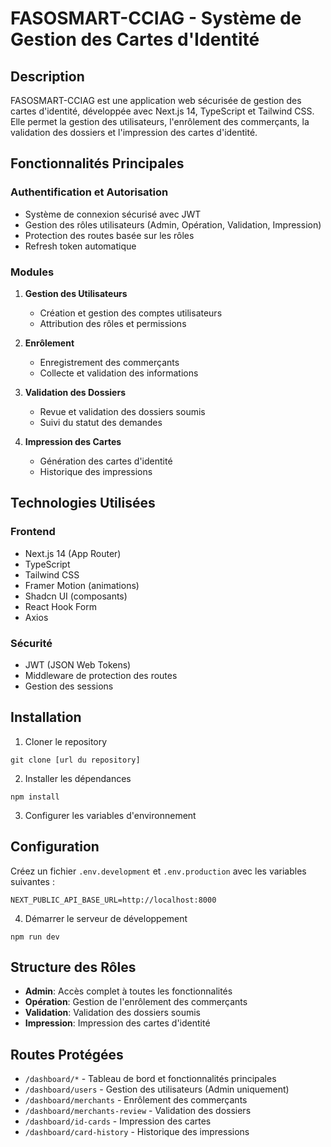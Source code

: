 # FASOSMART-CCIAG - Système de Gestion des Cartes d'Identité

## Description
FASOSMART-CCIAG est une application web sécurisée de gestion des cartes d'identité, développée avec Next.js 14, TypeScript et Tailwind CSS. Elle permet la gestion des utilisateurs, l'enrôlement des commerçants, la validation des dossiers et l'impression des cartes d'identité.

## Fonctionnalités Principales

### Authentification et Autorisation
- Système de connexion sécurisé avec JWT
- Gestion des rôles utilisateurs (Admin, Opération, Validation, Impression)
- Protection des routes basée sur les rôles
- Refresh token automatique

### Modules
1. **Gestion des Utilisateurs**
   - Création et gestion des comptes utilisateurs
   - Attribution des rôles et permissions

2. **Enrôlement**
   - Enregistrement des commerçants
   - Collecte et validation des informations

3. **Validation des Dossiers**
   - Revue et validation des dossiers soumis
   - Suivi du statut des demandes

4. **Impression des Cartes**
   - Génération des cartes d'identité
   - Historique des impressions

## Technologies Utilisées

### Frontend
- Next.js 14 (App Router)
- TypeScript
- Tailwind CSS
- Framer Motion (animations)
- Shadcn UI (composants)
- React Hook Form
- Axios

### Sécurité
- JWT (JSON Web Tokens)
- Middleware de protection des routes
- Gestion des sessions

## Installation

1. Cloner le repository

```
git clone [url du repository]
```

2. Installer les dépendances

```
npm install
```


3. Configurer les variables d'environnement


## Configuration

Créez un fichier `.env.development` et `.env.production` avec les variables suivantes :

```
NEXT_PUBLIC_API_BASE_URL=http://localhost:8000
```
4. Démarrer le serveur de développement

```
npm run dev
```


## Structure des Rôles

- **Admin**: Accès complet à toutes les fonctionnalités
- **Opération**: Gestion de l'enrôlement des commerçants
- **Validation**: Validation des dossiers soumis
- **Impression**: Impression des cartes d'identité

## Routes Protégées

- `/dashboard/*` - Tableau de bord et fonctionnalités principales
- `/dashboard/users` - Gestion des utilisateurs (Admin uniquement)
- `/dashboard/merchants` - Enrôlement des commerçants
- `/dashboard/merchants-review` - Validation des dossiers
- `/dashboard/id-cards` - Impression des cartes
- `/dashboard/card-history` - Historique des impressions



